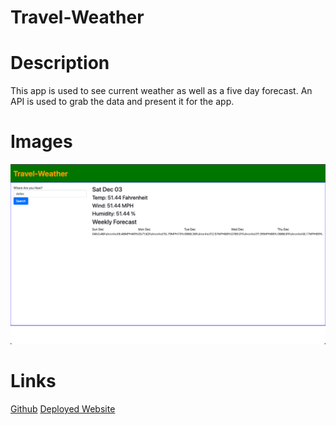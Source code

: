 # Travel-Weather


# Description
This app is used to see current weather as well as a five day forecast. An API is used to grab the data and present it for the app. 

# Images
![](assets/images/Screen%20Shot%202022-12-03%20at%208.52.22%20PM.png) 

# Links

[Github](https://github.com/rangelf09/Travel-Weather)
[Deployed Website]()